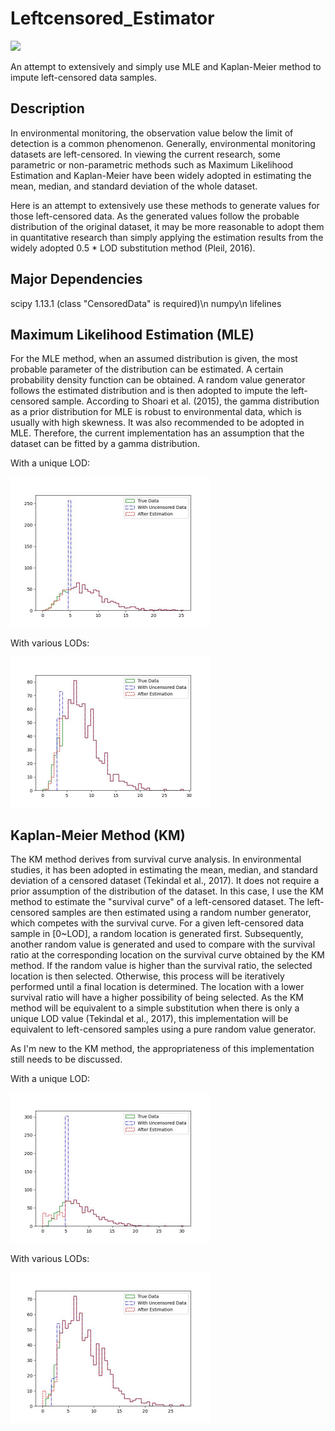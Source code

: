 # Leftcensored_Estimator
<img src="https://img.shields.io/badge/Language-Python-blue" />	

An attempt to extensively and simply use MLE and Kaplan-Meier method to impute left-censored data samples.

## Description

In environmental monitoring, the observation value below the limit of detection is a common phenomenon. Generally, environmental monitoring datasets are left-censored. In viewing the current research, some parametric or non-parametric methods such as Maximum Likelihood Estimation and Kaplan-Meier have been widely adopted in estimating the
mean, median, and standard deviation of the whole dataset. 

Here is an attempt to extensively use these methods to generate values for those left-censored data. As the generated values follow the probable distribution of the original dataset, it may be more reasonable to adopt them in quantitative research than simply applying the estimation results from the widely adopted 0.5 * LOD substitution method (Pleil, 2016).

## Major Dependencies

scipy 1.13.1 (class "CensoredData" is required)\n
numpy\n
lifelines

## Maximum Likelihood Estimation (MLE)

For the MLE method, when an assumed distribution is given, the most probable parameter of the distribution can be estimated. A certain probability density function can be obtained. A random value generator follows the estimated distribution and is then adopted to impute the left-censored sample. According to Shoari et al. (2015), the gamma distribution as a prior distribution for MLE is robust to environmental data, which is usually with high skewness. It was also recommended to be adopted in MLE. Therefore, the current implementation has an assumption that the dataset can be fitted by a gamma distribution.

With a unique LOD:

<img src="pics/resMLE.jpg" alt="resMLE" style="zoom:50%;" />

With various LODs:

<img src="pics/resMLE2.jpg" alt="resMLE2" style="zoom:50%;" />

## Kaplan-Meier Method (KM)

The KM method derives from survival curve analysis. In environmental studies, it has been adopted in estimating the mean, median, and standard deviation of a censored dataset (Tekindal et al., 2017). It does not require a prior assumption of the distribution of the dataset. In this case, I use the KM method to estimate the "survival curve" of a left-censored dataset. The left-censored samples are then estimated using a random number generator, which competes with the survival curve. For a given left-censored data sample in [0~LOD], a random location is generated first. Subsequently, another random value is generated and used to compare with the survival ratio at the corresponding location on the survival curve obtained by the KM method. If the random value is higher than the survival ratio, the selected location is then selected. Otherwise, this process will be iteratively performed until a final location is determined. The location with a lower survival ratio will have a higher possibility of being selected. As the KM method will be equivalent to a simple substitution when there is only a unique LOD value (Tekindal et al., 2017), this implementation will be equivalent to left-censored samples using a pure random value generator.

As I'm new to the KM method, the appropriateness of this implementation still needs to be discussed.

With a unique LOD:

<img src="pics/resKM2.jpg" alt="resKM2" style="zoom:50%;" />

With various LODs:

<img src="pics/resKM1.jpg" alt="resKM1" style="zoom:50%;" />
